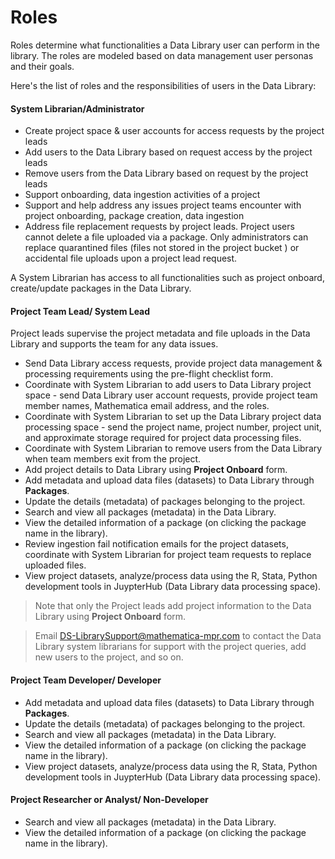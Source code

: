 # Roles

Roles determine what functionalities a Data Library user can perform in the library. The roles are modeled based on data management user personas and their goals.  

Here's the list of roles and the responsibilities of users in the Data Library:

#### System Librarian/Administrator

* Create project space & user accounts for access requests by the project leads
* Add users to the Data Library based on request access by the project leads 
* Remove users from the Data Library based on request by the project leads
* Support onboarding, data ingestion activities of a project
* Support and help address any issues project teams encounter with project onboarding, package creation, data ingestion
* Address file replacement requests by project leads. Project users cannot delete a file uploaded via a package. Only administrators can replace quarantined files (files not stored in the project bucket ) or accidental file uploads upon a project lead request.

A System Librarian has access to all functionalities such as project onboard, create/update packages in the Data Library.

#### Project Team Lead/ System Lead 

Project leads supervise the project metadata and file uploads in the Data Library and supports the team for any data issues.

* Send Data Library access requests, provide project data management & processing requirements using the pre-flight checklist form.
* Coordinate with System Librarian to add users to Data Library project space - send Data Library user account requests, provide project team member names, Mathematica email address, and the roles.
* Coordinate with System Librarian to set up the Data Library project data processing space - send the project name, project number, project unit, and approximate storage required for project data processing files.
* Coordinate with System Librarian to remove users from the Data Library when team members exit from the project.
* Add project details to Data Library using **Project Onboard** form. 
* Add metadata and upload data files (datasets) to Data Library through **Packages**. 
* Update the details (metadata) of packages belonging to the project.
* Search and view all packages (metadata) in the Data Library.
* View the detailed information of a package (on clicking the package name in the library).
* Review ingestion fail notification emails for the project datasets, coordinate with System Librarian for project team requests to replace uploaded files.
* View project datasets, analyze/process data using the R, Stata, Python development tools in JuypterHub (Data Library data processing space).

> Note that only the Project leads add project information to the Data Library using **Project Onboard** form.

> Email DS-LibrarySupport@mathematica-mpr.com to contact the Data Library system librarians for support with the project queries, add new users to the project, and so on.

#### Project Team Developer/ Developer 

* Add metadata and upload data files (datasets) to Data Library through **Packages**.
* Update the details (metadata) of packages belonging to the project. 
* Search and view all packages (metadata) in the Data Library.
* View the detailed information of a package (on clicking the package name in the library).
* View project datasets, analyze/process data using the R, Stata, Python development tools in JuypterHub (Data Library data processing space).

#### Project Researcher or Analyst/ Non-Developer 

* Search and view all packages (metadata) in the Data Library.
* View the detailed information of a package (on clicking the package name in the library).

